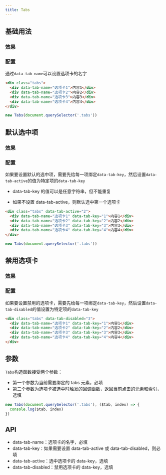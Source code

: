 ```yaml
---
title: Tabs
---
```


## 基础用法

### 效果

<ClientOnly><tabs-demo-1></tabs-demo-1></ClientOnly>

### 配置

通过`data-tab-name`可以设置选项卡的名字

```html
<div class="tabs">
  <div data-tab-name="选项卡1">内容1</div>
  <div data-tab-name="选项卡2">内容2</div>
  <div data-tab-name="选项卡3">内容3</div>
  <div data-tab-name="选项卡4">内容4</div>
</div>
```

```javascript
new Tabs(document.querySelector('.tabs'))
```

## 默认选中项

### 效果

<ClientOnly><tabs-demo-2></tabs-demo-2></ClientOnly>

### 配置

如果要设置默认的选中项，需要先给每一项绑定`data-tab-key`，然后设置`data-tab-active`的值为特定项的`data-tab-key`

- data-tab-key 的值可以是任意字符串，但不能重复

- 如果不设置 data-tab-active，则默认选中第一个选项卡

```html
<div class="tabs" data-tab-active="2">
  <div data-tab-name="选项卡1" data-tab-key="1">内容1</div>
  <div data-tab-name="选项卡2" data-tab-key="2">内容2</div>
  <div data-tab-name="选项卡3" data-tab-key="3">内容3</div>
  <div data-tab-name="选项卡4" data-tab-key="4">内容4</div>
</div>
```

```javascript
new Tabs(document.querySelector('.tabs'))
```

## 禁用选项卡

### 效果

<ClientOnly><tabs-demo-3></tabs-demo-3></ClientOnly>

### 配置

如果要设置禁用的选项卡，需要先给每一项绑定`data-tab-key`，然后设置`data-tab-disabled`的值设置为特定项的`data-tab-key`

```html
<div class="tabs" data-tab-disabled="3">
  <div data-tab-name="选项卡1" data-tab-key="1">内容1</div>
  <div data-tab-name="选项卡2" data-tab-key="2">内容2</div>
  <div data-tab-name="选项卡3" data-tab-key="3">内容3</div>
  <div data-tab-name="选项卡4" data-tab-key="4">内容4</div>
</div>
```

## 参数

`Tabs`构造函数接受两个参数：

- 第一个参数为当前需要绑定的 tabs 元素，必填
- 第二个参数为选项卡被选中时触发的回调函数，返回当前点击的元素和索引，选填

```javascript
new Tabs(document.querySelector('.tabs'), ($tab, index) => {
  console.log($tab, index)
})
```

## API

- data-tab-name：选项卡的名字，必填
- data-tab-key：如果需要设置 data-tab-active 或 data-tab-disabled，则必填
- data-tab-active：选中选项卡的 data-key，选填
- data-tab-disabled：禁用选项卡的 data-key，选填
